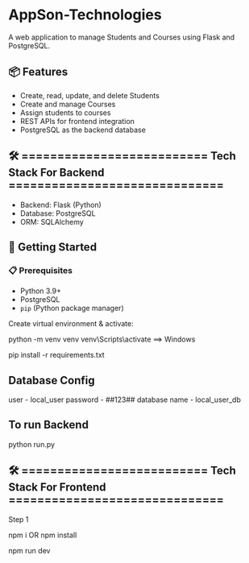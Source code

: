 # AppSon-Technologies

A web application to manage Students and Courses using Flask and PostgreSQL.

## 📦 Features

- Create, read, update, and delete Students
- Create and manage Courses
- Assign students to courses
- REST APIs for frontend integration
- PostgreSQL as the backend database

## 🛠️ ========================== Tech Stack For Backend ==============================

- Backend: Flask (Python)
- Database: PostgreSQL
- ORM: SQLAlchemy

## 🚀 Getting Started

### 📋 Prerequisites

- Python 3.9+
- PostgreSQL
- `pip` (Python package manager)

Create virtual environment & activate:

python -m venv venv
venv\Scripts\activate   ==> Windows

pip install -r requirements.txt


## Database Config 

user - local_user
password - ##123##
database name  -  local_user_db

## To run Backend

python run.py

## 🛠️ ========================== Tech Stack For Frontend ==============================

Step 1

npm i OR npm install

npm run dev